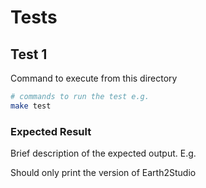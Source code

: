 # Tests

## Test 1

Command to execute from this directory

```bash
# commands to run the test e.g.
make test
```

### Expected Result

Brief description of the expected output. E.g.

Should only print the version of Earth2Studio
